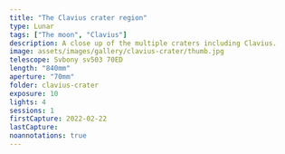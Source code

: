 ```yaml
---
title: "The Clavius crater region"
type: Lunar
tags: ["The moon", "Clavius"]
description: A close up of the multiple craters including Clavius.
image: assets/images/gallery/clavius-crater/thumb.jpg
telescope: Svbony sv503 70ED
length: "840mm"
aperture: "70mm"
folder: clavius-crater
exposure: 10
lights: 4
sessions: 1
firstCapture: 2022-02-22 
lastCapture:
noannotations: true
---
```

